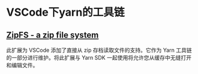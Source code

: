 # VSCode下yarn的工具链

## [ZipFS - a zip file system](https://marketplace.visualstudio.com/items?itemName=arcanis.vscode-zipfs)

此扩展为 VSCode 添加了直接从 zip 存档读取文件的支持。它作为 Yarn 工具链的一部分进行维护。将此扩展与 Yarn SDK 一起使用将允许您从缓存中无缝打开和编辑文件。

